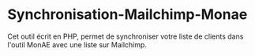 Synchronisation-Mailchimp-Monae
===============================

Cet outil écrit en PHP, permet de synchroniser votre liste de clients dans l'outil MonAE avec une liste sur Mailchimp.
